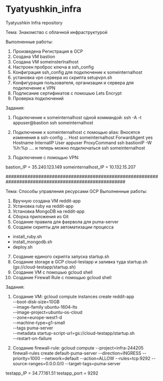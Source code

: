 # Tyatyushkin_infra
Tyatyushkin Infra repository

Тема: Знакомство с облачной инфраструктурой

Выполненные работы:
1) Произведена Регистрация в GCP
2) Создана VM bastion
3) Создана VM someinsterlnalhost
4) Настроен проброс ключа в ssh_config
5) Конфиграция ssh_config для подключение к someinternalhost
6) установка vpn сервера из скрипта setupvpn.sh
7) Конфигурация пользователя, организации и сервера для подключение к VPN
8) Подписание сертификатов с помошью Lets Encrypt
9) Проверка подключений

Задания:
1) Подключение к someinternalhost одной коммандой: ssh -A -t appuser@bastion  ssh someinternalhost

2) Подключение к someinternalhost с помощью alias:
Вносятся изменения в ssh-config
...
Host someinternalhost
  ForwardAgent yes
  Hostname InternalIP
  User appuser
  ProxyCommand ssh bastionIP -W %h:%p
....
и теперь можно подключаться ssh someinternalhost

3) Подключение с помощью VPN:

 bastion_IP = 35.240.123.149
 someinternalhost_IP = 10.132.15.207

####################################################################################################

 Тема: Способы управления ресурсами GCP
 Выполненные работы:
 1) Вручную создана VM reddit-app
 2) Установка ruby на reddit-app
 3) Установка MongoDB на reddit-app
 4) Сборка приложения из Git
 5) Создание правила для фаервола для puma-server
 6) Создаем скрипты для автоматизации процесса
   - install_ruby.sh
   - install_mongodb.sh
   - deploy.sh
 7) Создание единого скрипта запуска startup.sh
 8) Создание storage в GCP cloud-testapp и заливка туда startup.sh (gs://cloud-testapp/startup.sh)
 9) Создание VM с помошью gcloud shell
 10) Создание Firewall Rule c помощью gcloud shell

 Задания:

1) Создание VM:
gcloud compute instances create reddit-app\
  --boot-disk-size=10GB \
  --image-family ubuntu-1604-lts \
  --image-project=ubuntu-os-cloud \
  --zone=europe-west1-d \
  --machine-type=g1-small \
  --tags puma-server \
  --metadata startup-script-url=gs://cloud-testapp/startup.sh \
  --restart-on-failure

2) Создание firewall-rule:
 gcloud compute --project=infra-244205 firewall-rules create default-puma-server --direction=INGRESS --priority=1000 --network=default --action=ALLOW --rules=tcp:9292 --source-ranges=0.0.0.0/0 --target-tags=puma-server

 testapp_IP = 34.77.161.51
 testapp_port = 9292
